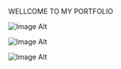 WELLCOME TO MY PORTFOLIO
 
   ![Image Alt]([image_url](https://github.com/YellapuAbhishek/MYPORTFOLIO/blob/83ee2371fd4265cb2178c8c6fc5355377b797ae3/Screenshot%202025-08-01%20180458.png))
  
  
  ![Image Alt]([image_url](https://github.com/YellapuAbhishek/MYPORTFOLIO/blob/7880fdbfd2ced210ae7b3481c9cb6ab99ae9c67a/Screenshot%202025-08-01%20180531.png))
 
 
  ![Image Alt]([image_url](https://github.com/YellapuAbhishek/MYPORTFOLIO/blob/dfea4f6f0b967e6c7a00fcb4fc37105c8c7da3cc/Screenshot%202025-08-01%20180556.png))


